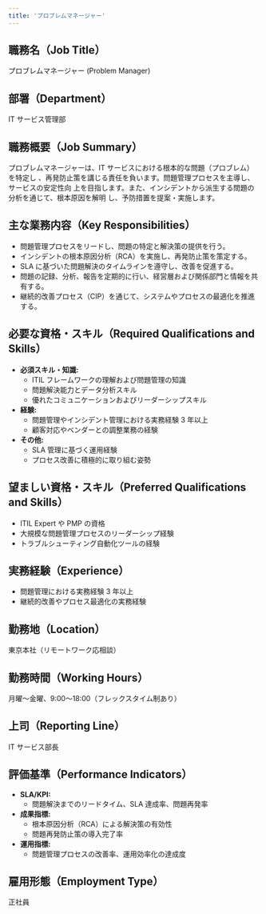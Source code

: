 ```yaml
---
title: 'プロブレムマネージャー'
---
```


## 職務名（Job Title）

プロブレムマネージャー (Problem Manager)

## 部署（Department）

IT サービス管理部

## 職務概要（Job Summary）

プロブレムマネージャーは、IT サービスにおける根本的な問題（プロブレム）を特定し
、再発防止策を講じる責任を負います。問題管理プロセスを主導し、サービスの安定性向
上を目指します。また、インシデントから派生する問題の分析を通じて、根本原因を解明
し、予防措置を提案・実施します。

## 主な業務内容（Key Responsibilities）

- 問題管理プロセスをリードし、問題の特定と解決策の提供を行う。
- インシデントの根本原因分析（RCA）を実施し、再発防止策を策定する。
- SLA に基づいた問題解決のタイムラインを遵守し、改善を促進する。
- 問題の記録、分析、報告を定期的に行い、経営層および関係部門と情報を共有する。
- 継続的改善プロセス（CIP）を通じて、システムやプロセスの最適化を推進する。

## 必要な資格・スキル（Required Qualifications and Skills）

- **必須スキル・知識:**
  - ITIL フレームワークの理解および問題管理の知識
  - 問題解決能力とデータ分析スキル
  - 優れたコミュニケーションおよびリーダーシップスキル
- **経験:**
  - 問題管理やインシデント管理における実務経験 3 年以上
  - 顧客対応やベンダーとの調整業務の経験
- **その他:**
  - SLA 管理に基づく運用経験
  - プロセス改善に積極的に取り組む姿勢

## 望ましい資格・スキル（Preferred Qualifications and Skills）

- ITIL Expert や PMP の資格
- 大規模な問題管理プロセスのリーダーシップ経験
- トラブルシューティング自動化ツールの経験

## 実務経験（Experience）

- 問題管理における実務経験 3 年以上
- 継続的改善やプロセス最適化の実務経験

## 勤務地（Location）

東京本社（リモートワーク応相談）

## 勤務時間（Working Hours）

月曜〜金曜、9:00〜18:00（フレックスタイム制あり）

## 上司（Reporting Line）

IT サービス部長

## 評価基準（Performance Indicators）

- **SLA/KPI:**
  - 問題解決までのリードタイム、SLA 達成率、問題再発率
- **成果指標:**
  - 根本原因分析（RCA）による解決策の有効性
  - 問題再発防止策の導入完了率
- **運用指標:**
  - 問題管理プロセスの改善率、運用効率化の達成度

## 雇用形態（Employment Type）

正社員
